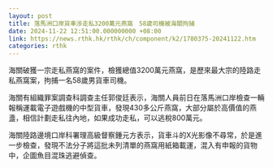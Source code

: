 ```yaml
---
layout: post
title: 落馬洲口岸貨車涉走私3200萬元燕窩　58歲司機被海關拘捕
date: 2024-11-22 12:51:00.000000000 +08:00
link: https://news.rthk.hk/rthk/ch/component/k2/1780375-20241122.htm
categories: rthk
---
```


海關破獲一宗走私燕窩的案件，檢獲總值3200萬元燕窩，是歷來最大宗的陸路走私燕窩案，拘捕一名58歲男貨車司機。

海關有組織罪案調查科調查主任郭俊廷表示，海關人員前日在落馬洲口岸檢查一輛報稱運載電子遊戲機的中型貨車，發現430多公斤燕窩，大部分屬於高價值的燕盞，相信計劃走私往內地，如果成功走私，可以逃稅800萬元。

海關陸路邊境口岸科署理高級督察鍾元方表示，貨車斗的X光影像不尋常，於是進一步檢查，發現不法分子將這批未列清單的燕窩用紙箱載運，混入有申報的貨物中，企圖魚目混珠逃避偵查。
